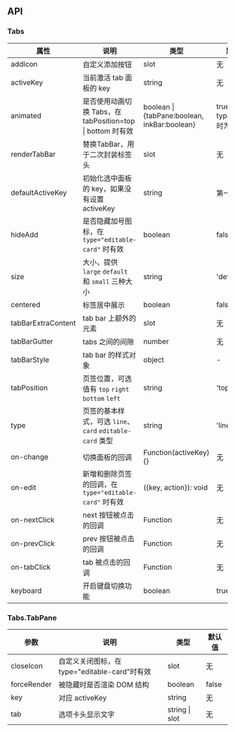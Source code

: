 ## API

### Tabs

| 属性               | 说明                                                     | 类型                                | 默认值     |
| ---                | ---                                                      | ---                                 | ---        |
| addIcon          | 自定义添加按钮                                  | slot                              | 无         |
| activeKey          | 当前激活 tab 面板的 key                                  | string                              | 无         |
| animated           | 是否使用动画切换 Tabs，在 tabPosition=top \| bottom 时有效                       | boolean \| {tabPane:boolean, inkBar:boolean} | true, 当 type="card" 时为 false |
| renderTabBar       | 替换TabBar，用于二次封装标签头                           | slot | 无         |
| defaultActiveKey   | 初始化选中面板的 key，如果没有设置 activeKey             | string                              | 第一个面板 |
| hideAdd            | 是否隐藏加号图标，在 `type="editable-card"` 时有效       | boolean                             | false      |
| size               | 大小，提供 `large` `default` 和 `small` 三种大小         | string                              | 'default'  |
| centered               | 标签居中展示         | boolean                              | false  |
| tabBarExtraContent | tab bar 上额外的元素                                     | slot                             | 无         |
| tabBarGutter       | tabs 之间的间隙                                          | number                              | 无         |
| tabBarStyle        | tab bar 的样式对象                                       | object                              | -          |
| tabPosition        | 页签位置，可选值有 `top` `right` `bottom` `left`         | string                              | 'top'      |
| type               | 页签的基本样式，可选 `line`、`card` `editable-card` 类型 | string                              | 'line'     |
| on-change          | 切换面板的回调                                           | Function(activeKey) {}              |   无         |
| on-edit            | 新增和删除页签的回调，在 `type="editable-card"` 时有效   | ({key, action}): void               |   无         |
| on-nextClick       | next 按钮被点击的回调                                    | Function                            |   无         |
| on-prevClick       | prev 按钮被点击的回调                                    | Function                            |   无         |
| on-tabClick        | tab 被点击的回调                                         | Function                            |   无         |
| keyboard        | 开启键盘切换功能                                         | boolean                            |   true         |

### Tabs.TabPane

| 参数 | 说明 | 类型 | 默认值 |
| --- | --- | --- | --- |
| closeIcon | 自定义关闭图标，在 type="editable-card"时有效 | slot | 无 |
| forceRender | 被隐藏时是否渲染 DOM 结构 | boolean | false |
| key | 对应 activeKey | string | 无 |
| tab | 选项卡头显示文字 | string \| slot | 无 |
